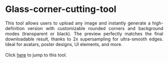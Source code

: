# Glass-corner-cutting-tool
<div style="text-align: justify">This tool allows users to upload any image and instantly generate a high-definition version with customizable rounded corners and background modes (transparent or black). The preview perfectly matches the final downloadable result, thanks to 2x supersampling for ultra-smooth edges. Ideal for avatars, poster designs, UI elements, and more. </div>
<div style="text-align: justify"> <br> </div>
<div style="text-align: justify">Click <a href="https://sean28.github.io/Glass-corner-cutting-tool/">here</a> to jump to this tool.</div>
